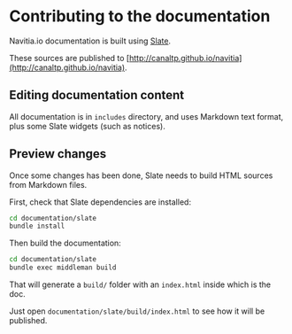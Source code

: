 # Contributing to the documentation

Navitia.io documentation is built using [Slate](https://github.com/tripit/slate).

These sources are published to [http://canaltp.github.io/navitia](http://canaltp.github.io/navitia).


## Editing documentation content

All documentation is in `includes` directory, and uses Markdown text format,
plus some Slate widgets (such as notices).


## Preview changes

Once some changes has been done, Slate needs to build HTML sources from Markdown files.

First, check that Slate dependencies are installed:

``` bash
cd documentation/slate
bundle install
```

Then build the documentation:

``` bash
cd documentation/slate
bundle exec middleman build
```

That will generate a `build/` folder with an `index.html` inside which is the doc.

Just open `documentation/slate/build/index.html` to see how it will be published.

